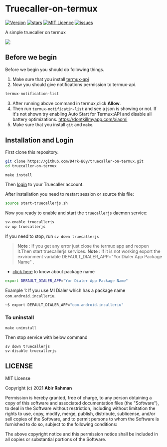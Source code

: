 # Truecaller-on-termux
[![Version](https://img.shields.io/badge/Version-1.0.4-blue)](https://github.com/sumithemmadi/truecaller-on-termux/releases)
[![stars](https://img.shields.io/github/stars/sumithemmadi/truecaller-on-termux)](https://github.com/sumithemmadi/truecaller-on-termux/stargazers)
[![MIT Licence](http://img.shields.io/github/license/sumithemmadi/truecaller-on-termux)](https://github.com/sumithemmadi/truecaller-on-termux/blob/main/LICENSE)
[![issues](https://img.shields.io/github/issues/sumithemmadi/truecaller-on-termux)](https://github.com/sumithemmadi/truecaller-on-termux/issues)

A simple truecaller on termux

<div class="imgs" style="center">
    <img src="https://user-images.githubusercontent.com/50250422/139717425-824b5468-29d4-4514-8b4a-77b119239501.jpg">
</div>

## Before we begin
Before we begin you should do following things.
1. Make sure that you install [termux-api](https://f-droid.org/packages/com.termux.api/)
2. Now you should give notifications permission to termux-api.
```bash
termux-notification-list
```
3. After running above command in termux,click **Allow**.
3. Then run `termux-notificatin-list` and see a json is showing or not.
If it's not shown try enabling Auto Start for Termux:API and disable all battery optimizations.
https://dontkillmyapp.com/xiaomi
4. Make sure that you install `git` and `make`.

## Installation and Login

First clone this repository.

```bash
git clone https://github.com/D4rk-B0y/truecaller-on-termux.git
cd truecaller-on-termux
```

```
make install
```
Then [login](https://github.com/D4rk-B0y/truecaller-on-termux) to your Truecaller account.

After installation you need to restart session or source this file:

```bash
source start-truecallerjs.sh
```

Now you ready to enable and start the `truecallerjs` daemon service:
```bash
sv-enable truecallerjs
sv up truecallerjs
```
If you need to stop, run `sv down truecallerjs`
> **Note** : If you get any error just close the termux app and reopen it.Then start truecallerjs services.
> **Note** : If it is not working export  the exvironment variable DEFAULT_DIALER_APP="Yor Dialer App Package Name" .
- [click here](https://support.google.com/admob/answer/9972781?hl=en) to know about package name
```bash
export DEFAULT_DIALER_APP="Yor Dialer App Package Name"
```

Example 1: If you use MI Dialer which has a package name `com.android.incalleriu`.
```bash
~$ export DEFAULT_DIALER_APP="com.android.incalleriu"
```

### To uninstall 
```
make uninstall
```

Then stop service with below command

```
sv down truecallerjs
sv-disable truecallerjs
```
## LICENSE

MIT License

Copyright (c) 2021 **Abir Rahman**

Permission is hereby granted, free of charge, to any person obtaining a copy
of this software and associated documentation files (the "Software"), to deal
in the Software without restriction, including without limitation the rights
to use, copy, modify, merge, publish, distribute, sublicense, and/or sell
copies of the Software, and to permit persons to whom the Software is
furnished to do so, subject to the following conditions:

The above copyright notice and this permission notice shall be included in all
copies or substantial portions of the Software.

